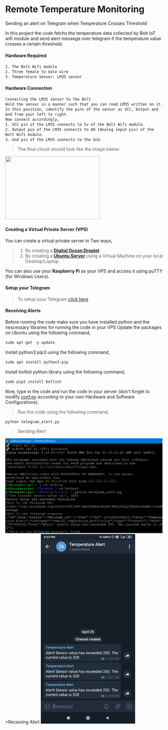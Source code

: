 # **Remote Temperature Monitoring** 

Sending an alert on Telegram when Temperature Crosses Threshold

In this project the code fetchs the temperature data collected by Bolt IoT wifi module and send alert messege over telegram if the temperature
value crosses a certain threshold.


#### Hardware Required
```
1. The Bolt Wifi module
2. Three female to male wire
3. Temperature Sensor: LM35 sensor
```
#### Hardware Connection
```
Connecting the LM35 sensor to the Bolt
Hold the sensor in a manner such that you can read LM35 written on it.
In this position, identify the pins of the sensor as VCC, Output and Gnd from your left to right.
Now connect accordingly,
1. VCC pin of the LM35 connects to 5v of the Bolt Wifi module.
2. Output pin of the LM35 connects to A0 (Analog input pin) of the Bolt Wifi module.
3. Gnd pin of the LM35 connects to the Gnd.
```
>The final circuit should look like the image below:
<img src="https://github.com/Shubhadeep394/remote-temperature-monitoring/blob/master/images/circuit.JPG" width="300" height="200">

#### Creating a Virtual Private Server (VPS)
You can create a virtual private server in Two ways,
>1. By creating a [**Digital Ocean Droplet**](https://www.youtube.com/watch?v=vqZ7eKM0WS8).
>2. By creating a [**Ubuntu Server**](https://www.youtube.com/watch?v=7QIf4sf6DM0) using a Virtual Machine on your local Desktop/Laptop.

You can also use your **Raspberry Pi** as your VPS and access it using puTTY (for Windows Users).

#### Setup your Telegram
>To setup your Telegram [click here](https://github.com/Shubhadeep394/remote-temperature-monitoring/blob/master/documents/Remote%20Temperature%20Monitoring%20using%20Telegram.pdf)

#### Receiving Alerts
Before running the code make sure you have installed python and the nescessary libraries for running the code in your VPS
Update the packages on Ubuntu using the following command,
```python
sudo apt-get -y update
```
Install python3 pip3 using the following command,
```python
sudo apt install python3-pip
```
Install boltiot python library using the following command,
```python
sudo pip3 install boltiot
```
Now, type in the code and run the code in your server (don't forget to modify [conf.py](https://github.com/Shubhadeep394/remote-temperature-monitoring/blob/master/conf.py) according to your own Hardware and Software Configurations).
>Run the code using the following command,
```python
python telegram_alert.py
```
>Sending Alert
<img src="https://github.com/Shubhadeep394/remote-temperature-monitoring/blob/master/images/sending_alert.png" width="500" height="300">
>Receiving Alert
<img src="https://github.com/Shubhadeep394/remote-temperature-monitoring/blob/master/images/receiving_alert.jpeg" width="300" height="600">
